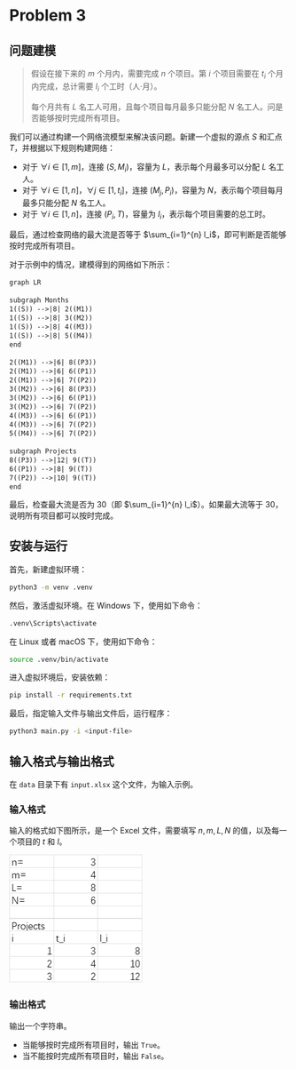 # Problem 3

## 问题建模

> 假设在接下来的 $m$ 个月内，需要完成 $n$ 个项目。第 $i$ 个项目需要在 $t_i$ 个月内完成，总计需要 $l_i$ 个工时（人·月）。
>
> 每个月共有 $L$ 名工人可用，且每个项目每月最多只能分配 $N$ 名工人。问是否能够按时完成所有项目。

我们可以通过构建一个网络流模型来解决该问题。新建一个虚拟的源点 $S$ 和汇点 $T$，并根据以下规则构建网络：

- 对于 $\forall i \in [1, m]$，连接 $(S, M_i)$，容量为 $L$，表示每个月最多可以分配 $L$ 名工人。
- 对于 $\forall i \in [1, n]$，$\forall j \in [1, t_i]$，连接 $(M_j, P_i)$，容量为 $N$，表示每个项目每月最多只能分配 $N$ 名工人。
- 对于 $\forall i \in [1, n]$，连接 $(P_i, T)$，容量为 $l_i$，表示每个项目需要的总工时。

最后，通过检查网络的最大流是否等于 $\sum_{i=1}^{n} l_i$，即可判断是否能够按时完成所有项目。

对于示例中的情况，建模得到的网络如下所示：

```mermaid
graph LR

subgraph Months
1((S)) -->|8| 2((M1))
1((S)) -->|8| 3((M2))
1((S)) -->|8| 4((M3))
1((S)) -->|8| 5((M4))
end

2((M1)) -->|6| 8((P3))
2((M1)) -->|6| 6((P1))
2((M1)) -->|6| 7((P2))
3((M2)) -->|6| 8((P3))
3((M2)) -->|6| 6((P1))
3((M2)) -->|6| 7((P2))
4((M3)) -->|6| 6((P1))
4((M3)) -->|6| 7((P2))
5((M4)) -->|6| 7((P2))

subgraph Projects
8((P3)) -->|12| 9((T))
6((P1)) -->|8| 9((T))
7((P2)) -->|10| 9((T))
end
```

最后，检查最大流是否为 $30$（即 $\sum_{i=1}^{n} l_i$）。如果最大流等于 $30$，说明所有项目都可以按时完成。

## 安装与运行

首先，新建虚拟环境：

```bash
python3 -m venv .venv
```

然后，激活虚拟环境。在 Windows 下，使用如下命令：

```bash
.venv\Scripts\activate
```

在 Linux 或者 macOS 下，使用如下命令：

```bash
source .venv/bin/activate
```

进入虚拟环境后，安装依赖：

```bash
pip install -r requirements.txt
```

最后，指定输入文件与输出文件后，运行程序：

```bash
python3 main.py -i <input-file>
```

## 输入格式与输出格式

在 `data` 目录下有 `input.xlsx` 这个文件，为输入示例。

### 输入格式

输入的格式如下图所示，是一个 Excel 文件，需要填写 $n, m, L, N$ 的值，以及每一个项目的 $t$ 和 $l$。

![输入示例](./assets/input.png)

### 输出格式

输出一个字符串。

- 当能够按时完成所有项目时，输出 `True`。
- 当不能按时完成所有项目时，输出 `False`。
